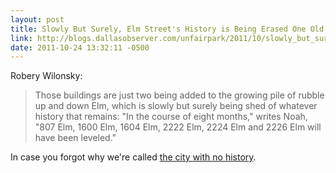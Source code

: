```yaml
---
layout: post
title: Slowly But Surely, Elm Street's History is Being Erased One Old Building at a Time
link: http://blogs.dallasobserver.com/unfairpark/2011/10/slowly_but_surely_elm_streets.php
date: 2011-10-24 13:32:11 -0500
---
```


Robery Wilonsky:
> Those buildings are just two being added to the growing pile of rubble up
> and down Elm, which is slowly but surely being shed of whatever history that
> remains: "In the course of eight months," writes Noah, "807 Elm, 1600 Elm,
> 1604 Elm, 2222 Elm, 2224 Elm and 2226 Elm will have been leveled."

In case you forgot why we're called [the city with no history][1].

[1]: http://www.amazon.com/Dallas-Myth-Making-Unmaking-American/dp/0816652694
